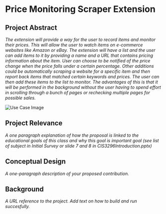 # Price Monitoring Scraper Extension

## Project Abstract
_The extension will provide a way for the user to record items and monitor their prices. This will allow the user to watch items on e-commerce websites like Amazon or eBay. The extension will have a list and the user can add items to it by providing a name and a URL that contains pricing information about the item. User can choose to be notified of the price change when the price falls under a certain percentage. Other additions could be automatically scraping a website for a specific item and then report back items that matched certain keywords and prices. The user can then add these items to the list to monitor. The advantages of this is that it will be performed in the background without the user having to spend effort in scrolling through a bunch of pages or rechecking multiple pages for possible sales._

![Use Case Image](StellaOwl_PayStation.png)

## Project Relevance
_A one paragraph explanation of how the proposal is linked to the educational goals of this class and why this goal is important goal (see list of subject in Initial Survey or slide 7 and 8 in CIS3296Introduction.pptx)_

## Conceptual Design
_A one-paragraph description of your proposed contribution._

## Background
_A URL reference to the project. Add text on how to build and run succesfully._ 
